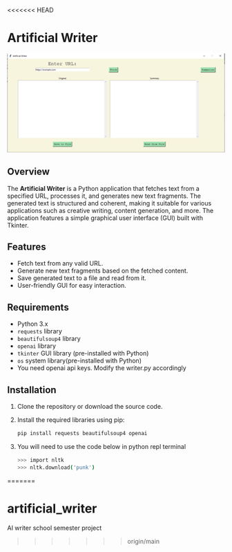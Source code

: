<<<<<<< HEAD
# Artificial Writer

![Alt Text](artiwriter.png)


## Overview

The **Artificial Writer** is a Python application that fetches text 
from a specified URL, processes it, and generates new text fragments. 
The generated text is structured and coherent, making it suitable for 
various applications such as creative writing, content generation, and more. 
The application features a simple graphical user interface (GUI) built with Tkinter.

## Features

- Fetch text from any valid URL.
- Generate new text fragments based on the fetched content.
- Save generated text to a file and read from it.
- User-friendly GUI for easy interaction.


## Requirements

- Python 3.x
- `requests` library
- `beautifulsoup4` library
- `openai` library
- `tkinter` GUI library (pre-installed with Python)
- `os` system library(pre-installed with Python)
- You need openai api keys. Modify the writer.py accordingly
## Installation

1. Clone the repository or download the source code.
2. Install the required libraries using pip:

   ```bash
   pip install requests beautifulsoup4 openai

3. You will need to use the code below in python repl terminal 
    ```bash
   >>> import nltk
   >>> nltk.download('punk')
   
=======
# artificial_writer
AI writer school semester project
>>>>>>> origin/main
